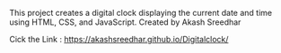 This project creates a digital clock displaying the current date and time using HTML, CSS, and JavaScript.
Created by Akash Sreedhar 

Cick the Link : https://akashsreedhar.github.io/Digitalclock/
